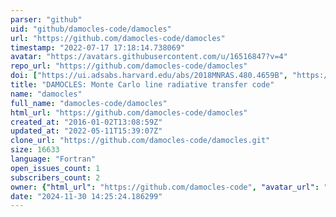 ```yaml
---
parser: "github"
uid: "github/damocles-code/damocles"
url: "https://github.com/damocles-code/damocles"
timestamp: "2022-07-17 17:18:14.738069"
avatar: "https://avatars.githubusercontent.com/u/16516847?v=4"
repo_url: "https://github.com/damocles-code/damocles"
doi: ["https://ui.adsabs.harvard.edu/abs/2018MNRAS.480.4659B", "https://ui.adsabs.harvard.edu/abs/2016MNRAS.456.1269B", "https://ui.adsabs.harvard.edu/abs/2018ascl.soft07023B/abstract"]
title: "DAMOCLES: Monte Carlo line radiative transfer code"
name: "damocles"
full_name: "damocles-code/damocles"
html_url: "https://github.com/damocles-code/damocles"
created_at: "2016-01-02T13:08:59Z"
updated_at: "2022-05-11T15:39:07Z"
clone_url: "https://github.com/damocles-code/damocles.git"
size: 16633
language: "Fortran"
open_issues_count: 1
subscribers_count: 2
owner: {"html_url": "https://github.com/damocles-code", "avatar_url": "https://avatars.githubusercontent.com/u/16516847?v=4", "login": "damocles-code", "type": "User"}
date: "2024-11-30 14:25:24.186299"
---
```

